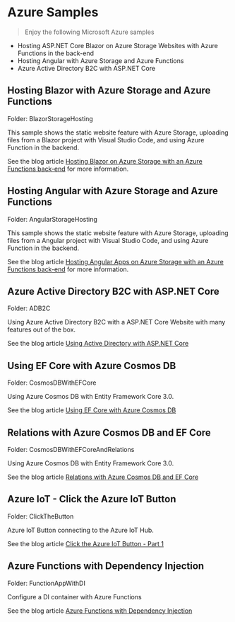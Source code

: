 # Azure Samples

> Enjoy the following Microsoft Azure samples

* Hosting ASP.NET Core Blazor on Azure Storage Websites with Azure Functions in the back-end
* Hosting Angular with Azure Storage and Azure Functions
* Azure Active Directory B2C with ASP.NET Core

## Hosting Blazor with Azure Storage and Azure Functions

Folder: BlazorStorageHosting

This sample shows the static website feature with Azure Storage, uploading files from a Blazor project with Visual Studio Code, and using Azure Function in the backend.

See the blog article [Hosting Blazor on Azure Storage with an Azure Functions back-end](https://csharp.christiannagel.com/2018/07/10/azurestoragestaticwebsite/) for more information.

## Hosting Angular with Azure Storage and Azure Functions

Folder: AngularStorageHosting

This sample shows the static website feature with Azure Storage, uploading files from a Angular project with Visual Studio Code, and using Azure Function in the backend.

See the blog article [Hosting Angular Apps on Azure Storage with an Azure Functions back-end](https://csharp.christiannagel.com/2018/08/08/angularwithazurestorage/) for more information.

## Azure Active Directory B2C with ASP.NET Core

Folder: ADB2C

Using Azure Active Directory B2C with a ASP.NET Core Website with many features out of the box.

See the blog article [Using Active Directory with ASP.NET Core](https://csharp.christiannagel.com/2018/08/01/azureadb2c/)

## Using EF Core with Azure Cosmos DB

Folder: CosmosDBWithEFCore

Using Azure Cosmos DB with Entity Framework Core 3.0.

See the blog article [Using EF Core with Azure Cosmos DB](https://csharp.christiannagel.com/2018/09/05/efcorecosmos/)

## Relations with Azure Cosmos DB and EF Core

Folder: CosmosDBWithEFCoreAndRelations

Using Azure Cosmos DB with Entity Framework Core 3.0.

See the blog article [Relations with Azure Cosmos DB and EF Core](https://csharp.christiannagel.com/2019/04/24/cosmosdbwithefcore/)

## Azure IoT - Click the Azure IoT Button

Folder: ClickTheButton

Azure IoT Button connecting to the Azure IoT Hub.

See the blog article [Click the Azure IoT Button - Part 1](https://csharp.christiannagel.com/2019/07/30/iotbuttonpart1/)

## Azure Functions with Dependency Injection

Folder: FunctionAppWithDI

Configure a DI container with Azure Functions

See the blog article [Azure Functions with Dependency Injection](https://csharp.christiannagel.com/2019/08/06/azurefunctionsdi/)
